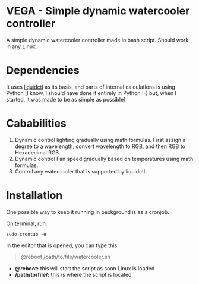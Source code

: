 # VEGA - Simple dynamic watercooler controller

A simple dynamic watercooler controller made in bash script. Should work in any Linux.

# Dependencies

It uses [liquidctl](https://github.com/liquidctl/liquidctl) as its basis, and parts of internal calculations is using Python [I know, I should have done it entirely in Python :-) but, when I started, it was made to be as simple as possible]

# Cababilities

1. Dynamic control lighting gradually using math formulas. First assign a degree to a wavelength, convert wavelength to RGB, and then RGB to Hexadecimal RGB.
2. Dynamic control Fan speed gradually based on temperatures using math formulas.
3. Control any watercooler that is supported by liquidctl

# Installation

One possible way to keep it running in background is as a cronjob.

On terminal, run:

    sudo crontab -e

In the editor that is opened, you can type this:

> @reboot /path/to/file/watercooler.sh

- **@reboot:** this will start the script as soon Linux is loaded
- **/path/to/file/:** this is where the script is located
